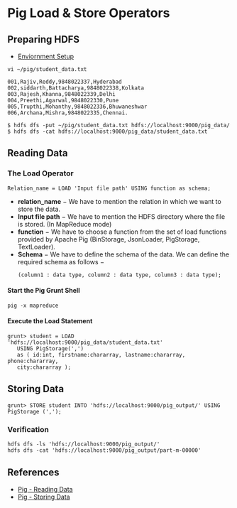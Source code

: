 # Pig Load & Store Operators

## Preparing HDFS
- [Enviornment Setup](../hadoop/HadoopEnviornmentSetup.md)

`vi ~/pig/student_data.txt`
```
001,Rajiv,Reddy,9848022337,Hyderabad
002,siddarth,Battacharya,9848022338,Kolkata
003,Rajesh,Khanna,9848022339,Delhi
004,Preethi,Agarwal,9848022330,Pune
005,Trupthi,Mohanthy,9848022336,Bhuwaneshwar
006,Archana,Mishra,9848022335,Chennai.
```
```
$ hdfs dfs -put ~/pig/student_data.txt hdfs://localhost:9000/pig_data/
$ hdfs dfs -cat hdfs://localhost:9000/pig_data/student_data.txt
```

## Reading Data
### The Load Operator
```
Relation_name = LOAD 'Input file path' USING function as schema;
```

- **relation_name** − We have to mention the relation in which we want to store the data.
- **Input file path** − We have to mention the HDFS directory where the file is stored. (In MapReduce mode)
- **function** − We have to choose a function from the set of load functions provided by Apache Pig (BinStorage, JsonLoader, PigStorage, TextLoader).
- **Schema** − We have to define the schema of the data. We can define the required schema as follows −
	```
	(column1 : data type, column2 : data type, column3 : data type);
	```

#### Start the Pig Grunt Shell
```
pig -x mapreduce
```

#### Execute the Load Statement
```
grunt> student = LOAD 'hdfs://localhost:9000/pig_data/student_data.txt'
   USING PigStorage(',')
   as ( id:int, firstname:chararray, lastname:chararray, phone:chararray,
   city:chararray );
```

## Storing Data
```
grunt> STORE student INTO 'hdfs://localhost:9000/pig_output/' USING PigStorage (',');
```

### Verification
```
hdfs dfs -ls 'hdfs://localhost:9000/pig_output/'
hdfs dfs -cat 'hdfs://localhost:9000/pig_output/part-m-00000'
```

## References
- [Pig - Reading Data](https://www.tutorialspoint.com/apache_pig/apache_pig_reading_data.htm)
- [Pig - Storing Data](https://www.tutorialspoint.com/apache_pig/apache_pig_storing_data.htm)
